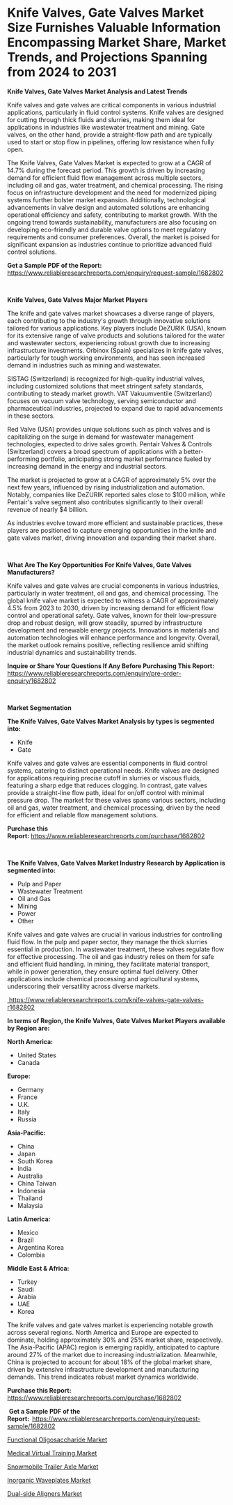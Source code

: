<p><h1>Knife Valves, Gate Valves Market Size Furnishes Valuable Information Encompassing Market Share, Market Trends, and Projections Spanning from 2024 to 2031</h1></p><p><strong>Knife Valves, Gate Valves Market Analysis and Latest Trends</strong></p>
<p><p>Knife valves and gate valves are critical components in various industrial applications, particularly in fluid control systems. Knife valves are designed for cutting through thick fluids and slurries, making them ideal for applications in industries like wastewater treatment and mining. Gate valves, on the other hand, provide a straight-flow path and are typically used to start or stop flow in pipelines, offering low resistance when fully open.</p><p>The Knife Valves, Gate Valves Market is expected to grow at a CAGR of 14.7% during the forecast period. This growth is driven by increasing demand for efficient fluid flow management across multiple sectors, including oil and gas, water treatment, and chemical processing. The rising focus on infrastructure development and the need for modernized piping systems further bolster market expansion. Additionally, technological advancements in valve design and automated solutions are enhancing operational efficiency and safety, contributing to market growth. With the ongoing trend towards sustainability, manufacturers are also focusing on developing eco-friendly and durable valve options to meet regulatory requirements and consumer preferences. Overall, the market is poised for significant expansion as industries continue to prioritize advanced fluid control solutions.</p></p>
<p><strong>Get a Sample PDF of the Report:&nbsp;</strong> <a href="https://www.reliableresearchreports.com/enquiry/request-sample/1682802?utm_campaign=7&utm_medium=2&utm_source=Github&utm_content=ia&utm_term=30122024&utm_id=knife-valves-gate-valves">https://www.reliableresearchreports.com/enquiry/request-sample/1682802</a></p>
<p>&nbsp;</p>
<p><strong>Knife Valves, Gate Valves Major Market Players</strong></p>
<p><p>The knife and gate valves market showcases a diverse range of players, each contributing to the industry's growth through innovative solutions tailored for various applications. Key players include DeZURIK (USA), known for its extensive range of valve products and solutions tailored for the water and wastewater sectors, experiencing robust growth due to increasing infrastructure investments. Orbinox (Spain) specializes in knife gate valves, particularly for tough working environments, and has seen increased demand in industries such as mining and wastewater.</p><p>SISTAG (Switzerland) is recognized for high-quality industrial valves, including customized solutions that meet stringent safety standards, contributing to steady market growth. VAT Vakuumventile (Switzerland) focuses on vacuum valve technology, serving semiconductor and pharmaceutical industries, projected to expand due to rapid advancements in these sectors.</p><p>Red Valve (USA) provides unique solutions such as pinch valves and is capitalizing on the surge in demand for wastewater management technologies, expected to drive sales growth. Pentair Valves & Controls (Switzerland) covers a broad spectrum of applications with a better-performing portfolio, anticipating strong market performance fueled by increasing demand in the energy and industrial sectors.</p><p>The market is projected to grow at a CAGR of approximately 5% over the next few years, influenced by rising industrialization and automation. Notably, companies like DeZURIK reported sales close to $100 million, while Pentair's valve segment also contributes significantly to their overall revenue of nearly $4 billion.</p><p>As industries evolve toward more efficient and sustainable practices, these players are positioned to capture emerging opportunities in the knife and gate valves market, driving innovation and expanding their market share.</p></p>
<p>&nbsp;</p>
<p><strong>What Are The Key Opportunities For Knife Valves, Gate Valves Manufacturers?</strong></p>
<p><p>Knife valves and gate valves are crucial components in various industries, particularly in water treatment, oil and gas, and chemical processing. The global knife valve market is expected to witness a CAGR of approximately 4.5% from 2023 to 2030, driven by increasing demand for efficient flow control and operational safety. Gate valves, known for their low-pressure drop and robust design, will grow steadily, spurred by infrastructure development and renewable energy projects. Innovations in materials and automation technologies will enhance performance and longevity. Overall, the market outlook remains positive, reflecting resilience amid shifting industrial dynamics and sustainability trends.</p></p>
<p><strong>Inquire or Share Your Questions If Any Before Purchasing This Report:</strong> <a href="https://www.reliableresearchreports.com/enquiry/pre-order-enquiry/1682802?utm_campaign=7&utm_medium=2&utm_source=Github&utm_content=ia&utm_term=30122024&utm_id=knife-valves-gate-valves">https://www.reliableresearchreports.com/enquiry/pre-order-enquiry/1682802</a></p>
<p>&nbsp;</p>
<p><strong>Market Segmentation</strong></p>
<p><strong>The Knife Valves, Gate Valves Market Analysis by types is segmented into:</strong></p>
<p><ul><li>Knife</li><li>Gate</li></ul></p>
<p><p>Knife valves and gate valves are essential components in fluid control systems, catering to distinct operational needs. Knife valves are designed for applications requiring precise cutoff in slurries or viscous fluids, featuring a sharp edge that reduces clogging. In contrast, gate valves provide a straight-line flow path, ideal for on/off control with minimal pressure drop. The market for these valves spans various sectors, including oil and gas, water treatment, and chemical processing, driven by the need for efficient and reliable flow management solutions.</p></p>
<p><strong>Purchase this Report:&nbsp;</strong><a href="https://www.reliableresearchreports.com/purchase/1682802?utm_campaign=7&utm_medium=2&utm_source=Github&utm_content=ia&utm_term=30122024&utm_id=knife-valves-gate-valves">https://www.reliableresearchreports.com/purchase/1682802</a></p>
<p>&nbsp;</p>
<p><strong>The Knife Valves, Gate Valves Market Industry Research by Application is segmented into:</strong></p>
<p><ul><li>Pulp and Paper</li><li>Wastewater Treatment</li><li>Oil and Gas</li><li>Mining</li><li>Power</li><li>Other</li></ul></p>
<p><p>Knife valves and gate valves are crucial in various industries for controlling fluid flow. In the pulp and paper sector, they manage the thick slurries essential in production. In wastewater treatment, these valves regulate flow for effective processing. The oil and gas industry relies on them for safe and efficient fluid handling. In mining, they facilitate material transport, while in power generation, they ensure optimal fuel delivery. Other applications include chemical processing and agricultural systems, underscoring their versatility across diverse markets.</p></p>
<p><a href="https://www.reliableresearchreports.com/knife-valves-gate-valves-r1682802?utm_campaign=7&utm_medium=2&utm_source=Github&utm_content=ia&utm_term=30122024&utm_id=knife-valves-gate-valves">&nbsp;https://www.reliableresearchreports.com/knife-valves-gate-valves-r1682802</a></p>
<p><strong>In terms of Region, the Knife Valves, Gate Valves Market Players available by Region are:</strong></p>
<p>
    <p> <strong> North America: </strong>
        <ul>
            <li>United States</li>
            <li>Canada</li>
        </ul>
        </p> 
    <p> <strong> Europe: </strong>
        <ul>
            <li>Germany</li>
            <li>France</li>
            <li>U.K.</li>
            <li>Italy</li>
            <li>Russia</li>
        </ul>
        </p> 
    <p> <strong> Asia-Pacific: </strong>
        <ul>
            <li>China</li>
            <li>Japan</li>
            <li>South Korea</li>
            <li>India</li>
            <li>Australia</li>
            <li>China Taiwan</li>
            <li>Indonesia</li>
            <li>Thailand</li>
            <li>Malaysia</li>
        </ul>
        </p> 
    <p> <strong> Latin America: </strong>
        <ul>
            <li>Mexico</li>
            <li>Brazil</li>
            <li>Argentina Korea</li>
            <li>Colombia</li>
        </ul>
        </p> 
    <p> <strong> Middle East & Africa: </strong>
        <ul>
            <li>Turkey</li>
            <li>Saudi</li>
            <li>Arabia</li>
            <li>UAE</li>
            <li>Korea</li>
        </ul>
    </p>
    </p>
<p><p>The knife valves and gate valves market is experiencing notable growth across several regions. North America and Europe are expected to dominate, holding approximately 30% and 25% market share, respectively. The Asia-Pacific (APAC) region is emerging rapidly, anticipated to capture around 27% of the market due to increasing industrialization. Meanwhile, China is projected to account for about 18% of the global market share, driven by extensive infrastructure development and manufacturing demands. This trend indicates robust market dynamics worldwide.</p></p>
<p><strong>Purchase this Report: </strong><a href="https://www.reliableresearchreports.com/purchase/1682802?utm_campaign=7&utm_medium=2&utm_source=Github&utm_content=ia&utm_term=30122024&utm_id=knife-valves-gate-valves">https://www.reliableresearchreports.com/purchase/1682802</a></p>
<p>&nbsp;<strong>Get a Sample PDF of the Report:&nbsp;&nbsp;</strong><a href="https://www.reliableresearchreports.com/enquiry/request-sample/1682802?utm_campaign=7&utm_medium=2&utm_source=Github&utm_content=ia&utm_term=30122024&utm_id=knife-valves-gate-valves">https://www.reliableresearchreports.com/enquiry/request-sample/1682802</a></p>
<p><strong></strong></p>
<p><p><a href="https://github.com/FahadAhmed223/Market-Research-Report-List-1/blob/main/functional-oligosaccharide-market.md?utm_campaign=7&utm_medium=2&utm_source=Github&utm_content=ia&utm_term=30122024&utm_id=knife-valves-gate-valves">Functional Oligosaccharide Market</a></p><p><a href="https://github.com/sherikacas30/Market-Research-Report-List-1/blob/main/medical-virtual-training-market.md?utm_campaign=7&utm_medium=2&utm_source=Github&utm_content=ia&utm_term=30122024&utm_id=knife-valves-gate-valves">Medical Virtual Training Market</a></p><p><a href="https://github.com/NargisHussain432/Market-Research-Report-List-1/blob/main/snowmobile-trailer-axle-market.md?utm_campaign=7&utm_medium=2&utm_source=Github&utm_content=ia&utm_term=30122024&utm_id=knife-valves-gate-valves">Snowmobile Trailer Axle Market</a></p><p><a href="https://github.com/angelajermaine/Market-Research-Report-List-5/blob/main/inorganic-waveplates-market.md?utm_campaign=7&utm_medium=2&utm_source=Github&utm_content=ia&utm_term=30122024&utm_id=knife-valves-gate-valves">Inorganic Waveplates Market</a></p><p><a href="https://github.com/oliveroste6/Market-Research-Report-List-1/blob/main/dual-side-aligners-market.md?utm_campaign=7&utm_medium=2&utm_source=Github&utm_content=ia&utm_term=30122024&utm_id=knife-valves-gate-valves">Dual-side Aligners Market</a></p></p>